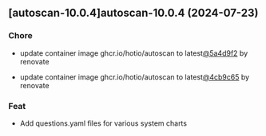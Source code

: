 

## [autoscan-10.0.4]autoscan-10.0.4 (2024-07-23)

### Chore



- update container image ghcr.io/hotio/autoscan to latest[@5a4d9f2](https://github.com/5a4d9f2) by renovate

- update container image ghcr.io/hotio/autoscan to latest[@4cb9c65](https://github.com/4cb9c65) by renovate

### Feat



- Add questions.yaml files for various system charts